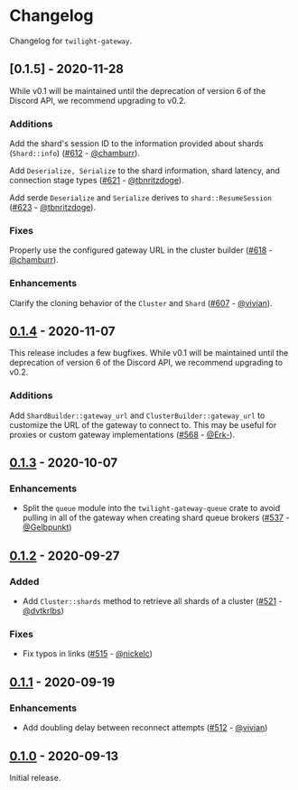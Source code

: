 # Changelog

Changelog for `twilight-gateway`.

## [0.1.5] - 2020-11-28

While v0.1 will be maintained until the deprecation of version 6 of the Discord
API, we recommend upgrading to v0.2.

### Additions

Add the shard's session ID to the information provided about shards
(`Shard::info`) ([#612] - [@chamburr]).

Add `Deserialize, Serialize` to the shard information, shard latency, and
connection stage types ([#621] - [@tbnritzdoge]).

Add serde `Deserialize` and `Serialize` derives to `shard::ResumeSession`
([#623] - [@tbnritzdoge]).

### Fixes

Properly use the configured gateway URL in the cluster builder
([#618] - [@chamburr]).

### Enhancements

Clarify the cloning behavior of the `Cluster` and `Shard` ([#607] - [@vivian]).

## [0.1.4] - 2020-11-07

This release includes a few bugfixes. While v0.1 will be maintained until the
deprecation of version 6 of the Discord API, we recommend upgrading to v0.2.

### Additions

Add `ShardBuilder::gateway_url` and `ClusterBuilder::gateway_url` to customize
the URL of the gateway to connect to. This may be useful for proxies or
custom gateway implementations ([#568] - [@Erk-]).

## [0.1.3] - 2020-10-07

### Enhancements

- Split the `queue` module into the `twilight-gateway-queue` crate to avoid
pulling in all of the gateway when creating shard queue brokers ([#537] - [@Gelbpunkt])

## [0.1.2] - 2020-09-27

### Added

- Add `Cluster::shards` method to retrieve all shards of a cluster ([#521] - [@dvtkrlbs])

### Fixes

- Fix typos in links ([#515] - [@nickelc])

## [0.1.1] - 2020-09-19

### Enhancements

- Add doubling delay between reconnect attempts ([#512] - [@vivian])

## [0.1.0] - 2020-09-13

Initial release.

[@chamburr]: https://github.com/chamburr
[@dvtkrlbs]: https://github.com/dvtkrlbs
[@Gelbpunkt]: https://github.com/Gelbpunkt
[@Erk-]: https://github.com/Erk-
[@nickelc]: https://github.com/nickelc
[@tbnritzdoge]: https://github.com/tbnritzdoge
[@vivian]: https://github.com/vivian

[#623]: https://github.com/twilight-rs/twilight/pull/623
[#621]: https://github.com/twilight-rs/twilight/pull/621
[#618]: https://github.com/twilight-rs/twilight/pull/618
[#612]: https://github.com/twilight-rs/twilight/pull/612
[#607]: https://github.com/twilight-rs/twilight/pull/607
[#568]: https://github.com/twilight-rs/twilight/pull/568
[#537]: https://github.com/twilight-rs/twilight/pull/537
[#521]: https://github.com/twilight-rs/twilight/pull/521
[#515]: https://github.com/twilight-rs/twilight/pull/515
[#512]: https://github.com/twilight-rs/twilight/pull/512

[0.1.4]: https://github.com/twilight-rs/twilight/releases/tag/gateway-v0.1.4
[0.1.3]: https://github.com/twilight-rs/twilight/releases/tag/gateway-v0.1.3
[0.1.2]: https://github.com/twilight-rs/twilight/releases/tag/gateway-v0.1.2
[0.1.1]: https://github.com/twilight-rs/twilight/releases/tag/gateway-v0.1.1
[0.1.0]: https://github.com/twilight-rs/twilight/releases/tag/v0.1.0

